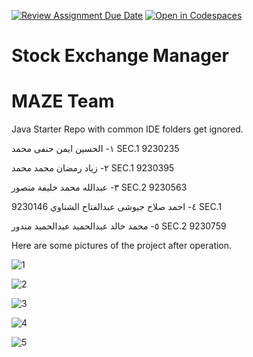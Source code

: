 [![Review Assignment Due Date](https://classroom.github.com/assets/deadline-readme-button-24ddc0f5d75046c5622901739e7c5dd533143b0c8e959d652212380cedb1ea36.svg)](https://classroom.github.com/a/hIpamZ_2)
[![Open in Codespaces](https://classroom.github.com/assets/launch-codespace-7f7980b617ed060a017424585567c406b6ee15c891e84e1186181d67ecf80aa0.svg)](https://classroom.github.com/open-in-codespaces?assignment_repo_id=14842584)
# Stock Exchange Manager
# MAZE Team
Java Starter Repo with common IDE folders get ignored.

١- الحسين ايمن حنفى محمد           SEC.1  9230235

٢- زياد رمضان محمد محمد           SEC.1  9230395

٣- عبدالله محمد خليفة منصور          SEC.2  9230563

٤- احمد صلاح جيوشى عبدالفتاح الشناوي   9230146  SEC.1

٥- محمد خالد عبدالحميد عبدالحميد مندور   SEC.2  9230759

Here are some pictures of the project after operation.

![1](https://github.com/sbme-tutorials/sbme27-s24-task2-stockexchangemanager-maze-team-1/assets/165908587/878c2e8a-c3f1-49d4-a9f8-7c3db448aa3d)

![2](https://github.com/sbme-tutorials/sbme27-s24-task2-stockexchangemanager-maze-team-1/assets/165908587/1e45e751-7cbd-44ed-860f-4ec53a45f81c)

![3](https://github.com/sbme-tutorials/sbme27-s24-task2-stockexchangemanager-maze-team-1/assets/165908587/58f06f77-6289-4579-8ebe-ee1f9103e586)

![4](https://github.com/sbme-tutorials/sbme27-s24-task2-stockexchangemanager-maze-team-1/assets/165908587/9d482f26-5ac5-4cb0-b89e-c550d1491f8d)

![5](https://github.com/sbme-tutorials/sbme27-s24-task2-stockexchangemanager-maze-team-1/assets/165908587/d225ebe6-12db-47ce-9466-0044e1885a70)

